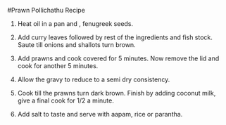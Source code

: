 #Prawn Pollichathu Recipe

1. Heat oil in a pan and , fenugreek seeds.

2. Add curry leaves followed by rest of the ingredients and fish stock. Saute till onions and shallots turn brown. 
 
3. Add prawns and cook covered for 5 minutes. 
Now remove the lid and cook for another 5 minutes.

4. Allow the gravy to reduce to a semi dry consistency. 
   
5.   Cook till the prawns turn dark brown. Finish by adding coconut milk, give a final cook for 1/2 a minute.

6. Add salt to taste and serve with aapam, rice or parantha.


